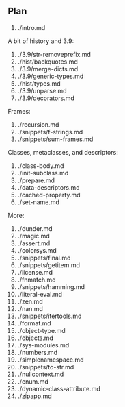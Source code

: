 ## Plan

1. ./intro.md

A bit of history and 3.9:

1. ./3.9/str-removeprefix.md
1. ./hist/backquotes.md
1. ./3.9/merge-dicts.md
1. ./3.9/generic-types.md
1. ./hist/types.md
1. ./3.9/unparse.md
1. ./3.9/decorators.md

Frames:

1. ./recursion.md
1. ./snippets/f-strings.md
1. ./snippets/sum-frames.md

Classes, metaclasses, and descriptors:

1. ./class-body.md
1. ./init-subclass.md
1. ./prepare.md
1. ./data-descriptors.md
1. ./cached-property.md
1. ./set-name.md

More:

1. ./dunder.md
1. ./magic.md
1. ./assert.md
1. ./colorsys.md
1. ./snippets/final.md
1. ./snippets/getitem.md
1. ./license.md
1. ./fnmatch.md
1. ./snippets/hamming.md
1. ./literal-eval.md
1. ./zen.md
1. ./nan.md
1. ./snippets/itertools.md
1. ./format.md
1. ./object-type.md
1. ./objects.md
1. ./sys-modules.md
1. ./numbers.md
1. ./simplenamespace.md
1. ./snippets/to-str.md
1. ./nullcontext.md
1. ./enum.md
1. ./dynamic-class-attribute.md
1. ./zipapp.md
